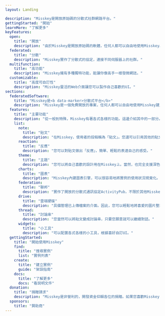 ```yaml
---
layout: Landing

description: "Misskey是開放原始碼的分散式社群網路平台。"
gettingStarted: "開始"
learnMore: "了解更多"
keyFeatures:
  open:
    title: "開放"
    description: "由於Misskey是開放原始碼的軟體，任何人都可以自由地使用Misskey。"
  federated:
    title: "分散"
    description: "Misskey實作了分散式的協定，連接不同伺服器上的社群。"
  multifunction:
    title: "高功能"
    description: "Misskey擁有多種獨特功能，能讓你像高手一樣發微網誌。"
  customizable:
    title: "高度可自訂性"
    description: "Misskey靈活的Web介面讓您可以製作自己喜歡的UI。"
sections:
  federatedSoftware:
    title: "Misskey是<b data-marker>分散式平台</b>"
    description: "Misskey是一個免費開放的專案，任何人都可以自由地使用Misskey建立伺服器（稱為實例），因此網路上已經發布了各種實例。此外，重要的特點是Misskey實作了稱為<b data-marker>ActivityPub</b>的分散式通訊協定，無論選擇哪一個實例都能和其他實例上的使用者互動。這就是為什麼它被稱為分散式，並且其他與由單一運營者在單一URL發布的服務，例如Twitter，<br>每個實例都有不同的主題、使用者群、語言等，尋找適合自己的實例也是一種樂趣（當然，建立自己的實例也很有趣）。"
  features:
    title: "主要功能"
    description: "從一般到特殊，Misskey有著各式各樣的功能。這邊介紹其中的一部分。"
    list:
      note:
        title: "貼文"
        description: "在Misskey，使用者的投稿稱為「貼文」。您還可以引用其他的貼文，附加圖片、影片、音訊或其他任何檔案。"
      reaction:
        title: "反應"
        description: "您可以對貼文做出「反應」，簡單、輕鬆的表達自己的感受。"
      theme:
        title: "主題"
        description: "您可以將自己喜歡的設計用在Misskey上。當然，也完全支援深色模式，還可以高度地製作自己的主題。"
      charts:
        title: "圖表"
        description: "Misskey內建圖表引擎，可以很容易地將實例的使用狀況視覺化。"
      federation:
        title: "聯邦"
        description: "實作了開放的分散式通訊協定ActivityPub，不限於其他Misskey實例，也能和支援ActivityPub的其他軟體進行通訊。"
      drive:
        title: "雲端硬碟"
        description: "具備管理已上傳檔案的介面。因此，您可以輕鬆地將喜愛的圖片整理到資料夾中，並再度共享。"
      thread:
        title: "討論串"
        description: "您當然可以將貼文變成討論串，只要您願意就可以繼續對話。"
      widgets:
        title: "小工具"
        description: "可以配置各式各樣的小工具，根據喜好自訂UI。"
  gettingStarted:
    title: "開始使用Misskey"
    find:
      title: "搜尋實例"
      list: "實例列表"
    create:
      title: "建立實例"
      guide: "架設指南"
    docs:
      title: "了解更多"
      docs: "看說明文件"
  donation:
    title: "捐贈請求"
    description: "Misskey是非營利的，開發資金仰賴各位的捐贈。如果您喜歡Misskey，請支持我們讓開發得以延續。"
  sponsors:
    title: "贊助商"
---
```

